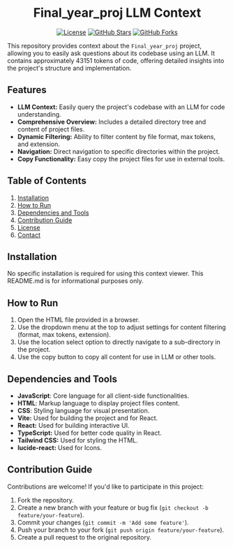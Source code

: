 
<div align="center">

# Final_year_proj LLM Context

[![License](https://img.shields.io/badge/License-MIT-blue.svg)](https://opensource.org/licenses/MIT)
[![GitHub Stars](https://img.shields.io/github/stars/AkashElangovan/Final_year_proj?style=social)](https://github.com/AkashElangovan/Final_year_proj/stargazers)
[![GitHub Forks](https://img.shields.io/github/forks/AkashElangovan/Final_year_proj?style=social)](https://github.com/AkashElangovan/Final_year_proj/network/members)

</div>

This repository provides context about the `Final_year_proj` project, allowing you to easily ask questions about its codebase using an LLM. It contains approximately 43151 tokens of code, offering detailed insights into the project's structure and implementation.

## Features
*   **LLM Context:** Easily query the project's codebase with an LLM for code understanding.
*   **Comprehensive Overview:** Includes a detailed directory tree and content of project files.
*   **Dynamic Filtering:** Ability to filter content by file format, max tokens, and extension.
*   **Navigation:** Direct navigation to specific directories within the project.
*   **Copy Functionality:** Easy copy the project files for use in external tools.


## Table of Contents
1.  [Installation](#installation)
2.  [How to Run](#how-to-run)
3.  [Dependencies and Tools](#dependencies-and-tools)
4.  [Contribution Guide](#contribution-guide)
5.  [License](#license)
6.  [Contact](#contact)


## Installation
No specific installation is required for using this context viewer. This README.md is for informational purposes only.

## How to Run
1. Open the HTML file provided in a browser.
2. Use the dropdown menu at the top to adjust settings for content filtering (format, max tokens, extension).
3. Use the location select option to directly navigate to a sub-directory in the project.
4. Use the copy button to copy all content for use in LLM or other tools.

## Dependencies and Tools
*   **JavaScript**: Core language for all client-side functionalities.
*   **HTML**: Markup language to display project files content.
*   **CSS**: Styling language for visual presentation.
*   **Vite:** Used for building the project and for React.
*   **React:** Used for building interactive UI.
*   **TypeScript:** Used for better code quality in React.
*   **Tailwind CSS:** Used for styling the HTML.
*   **lucide-react:** Used for Icons.

## Contribution Guide

Contributions are welcome! If you'd like to participate in this project:
1.  Fork the repository.
2.  Create a new branch with your feature or bug fix (`git checkout -b feature/your-feature`).
3.  Commit your changes (`git commit -m 'Add some feature'`).
4.  Push your branch to your fork (`git push origin feature/your-feature`).
5.  Create a pull request to the original repository.


